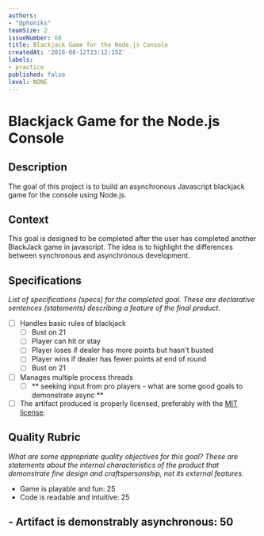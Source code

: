 ```yaml
---
authors:
- "@phoniks"
teamSize: 2
issueNumber: 68
title: Blackjack Game for the Node.js Console
createdAt: '2016-08-12T23:12:15Z'
labels:
- practice
published: false
level: NONE
---
```


# Blackjack Game for the Node.js Console

## Description

The goal of this project is to build an asynchronous Javascript blackjack game for the console using Node.js.
## Context

This goal is designed to be completed after the user has completed another BlackJack game in javascript.  The idea is to highlight the differences between synchronous and asynchronous development.
## Specifications

_List of specifications (specs) for the completed goal. These are declarative sentences (statements) describing a feature of the final product._
- [ ] Handles basic rules of blackjack
  - [ ] Bust on 21
  - [ ] Player can hit or stay
  - [ ] Player loses if dealer has more points but hasn't busted
  - [ ] Player wins if dealer has fewer points at end of round
  - [ ] Bust on 21
- [ ] Manages multiple process threads
  - [ ] *\* seeking input from pro players - what are some good goals to demonstrate async  **
- [ ] The artifact produced is properly licensed, preferably with the [MIT license](https://opensource.org/licenses/MIT).
## Quality Rubric

_What are some appropriate quality objectives for this goal? These are statements about the internal characteristics of the product that demonstrate fine design and craftspersonship, not its external features._
- Game is playable and fun: 25
- Code is readable and intuitive: 25
## \- Artifact is demonstrably asynchronous: 50





